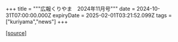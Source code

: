 +++
title = """広報くりやま　2024年11月号"""
date = 2024-10-31T07:00:00.000Z
expiryDate = 2025-02-01T03:21:52.099Z
tags = ["kuriyama","news"]
+++


[[source]](https://www.town.kuriyama.hokkaido.jp/site/koho/29253.html)
